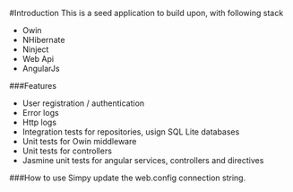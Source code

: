 #Introduction
This is a seed application to build upon, with following stack

* Owin
* NHibernate
* Ninject
* Web Api
* AngularJs
 
###Features
* User registration / authentication
* Error logs
* Http logs
* Integration tests for repositories, usign SQL Lite databases
* Unit tests for Owin middleware
* Unit tests for controllers
* Jasmine unit tests for angular services, controllers and directives 

###How to use
Simpy update the web.config connection string.